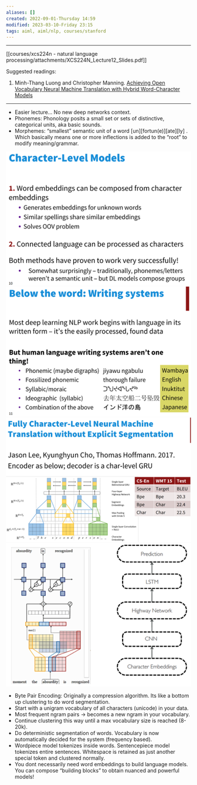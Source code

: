 ```yaml
---
aliases: []
created: 2022-09-01-Thursday 14:59
modified: 2023-03-10-Friday 23:15
tags: aiml, aiml/nlp, courses/stanford
---
```



---

[[courses/xcs224n - natural language processing/attachments/XCS224N_Lecture12_Slides.pdf]]

Suggested readings:

1. Minh-Thang Luong and Christopher Manning. [Achieving Open Vocabulary Neural Machine Translation with Hybrid Word-Character Models](https://arxiv.org/abs/1604.00788)

---
- Easier lecture… No new deep networks context.
- Phonemes: Phonology posits a small set or sets of distinctive, categorical units, aka basic sounds.
- Morphemes: “smallest” semantic unit of a word [un][fortun(e)][ate][ly] . Which basically means one or more inflections is added to the “root” to modify meaning/grammar.

![450](courses/xcs224n%20-%20natural%20language%20processing/attachments/image13.png)![450](courses/xcs224n%20-%20natural%20language%20processing/attachments/image71.png)![450](courses/xcs224n%20-%20natural%20language%20processing/attachments/image67.png)![450](courses/xcs224n%20-%20natural%20language%20processing/attachments/image15.png)

- Byte Pair Encoding: Originally a compression algorithm. Its like a bottom up clustering to do word segmentation.
- Start with a unigram vocabulary of all characters (unicode) in your data.
- Most frequent ngram pairs -> becomes a new ngram in your vocabulary.
- Continue clustering this way until a max vocabulary size is reached (8-20k).
- Do deterministic segmentation of words. Vocabulary is now automatically decided for the system (frequency based).
- Wordpiece model tokenizes inside words. Sentencepiece model tokenizes entire sentences. Whitespace is retained as just another special token and clustered normally.
- You dont necessarily need word embeddings to build language models. You can compose “building blocks” to obtain nuanced and powerful models!
